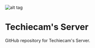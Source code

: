 ![alt tag](http://i.imgur.com/a/BAIFC)

# Techiecam's Server

GitHub repository for Techiecam's Server.
